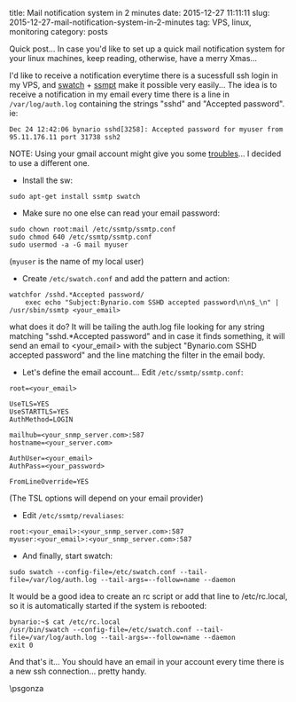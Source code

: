 title: Mail notification system in 2 minutes
date: 2015-12-27 11:11:11
slug: 2015-12-27-mail-notification-system-in-2-minutes
tag: VPS, linux, monitoring
category: posts

Quick post... In case you'd like to set up a quick mail notification system for your linux machines, keep reading, otherwise, have a merry Xmas...

I'd like to receive a notification everytime there is a sucessfull ssh login in my VPS, and [swatch](http://linux.die.net/man/1/swatch) + [ssmpt](http://linux.die.net/man/8/ssmtp) make it possible very easily... The idea is to receive a notification in my email every time there is a line in `/var/log/auth.log` containing the strings "sshd" and "Accepted password". ie:

```
Dec 24 12:42:06 bynario sshd[3258]: Accepted password for myuser from 95.11.176.11 port 31738 ssh2

```

NOTE: Using your gmail account might give you some [troubles](http://serverfault.com/questions/635139/how-to-fix-send-mail-authorization-failed-534-5-7-14)... I decided to use a different one.

- Install the sw:

```
sudo apt-get install ssmtp swatch
```

- Make sure no one else can read your email password:

```
sudo chown root:mail /etc/ssmtp/ssmtp.conf
sudo chmod 640 /etc/ssmtp/ssmtp.conf
sudo usermod -a -G mail myuser
```
(`myuser` is the name of my local user)

- Create `/etc/swatch.conf` and add the pattern and action:

```
watchfor /sshd.*Accepted password/
    exec echo "Subject:Bynario.com SSHD accepted password\n\n$_\n" | /usr/sbin/ssmtp <your_email>
```

what does it do? It will be tailing the auth.log file looking for any string matching "sshd.*Accepted password" and in case it finds something, it will send an email to <your_email> with the subject "Bynario.com SSHD accepted password" and the line matching the filter in the email body.

- Let's define the email account... Edit `/etc/ssmtp/ssmtp.conf`: 

```
root=<your_email>

UseTLS=YES
UseSTARTTLS=YES
AuthMethod=LOGIN

mailhub=<your_snmp_server.com>:587
hostname=<your_server.com>

AuthUser=<your_email>
AuthPass=<your_password>

FromLineOverride=YES

```

(The TSL options will depend on your email provider)

- Edit `/etc/ssmtp/revaliases`: 

```
root:<your_email>:<your_snmp_server.com>:587
myuser:<your_email>:<your_snmp_server.com>:587
```

- And finally, start swatch:

```
sudo swatch --config-file=/etc/swatch.conf --tail-file=/var/log/auth.log --tail-args=--follow=name --daemon
```

It would be a good idea to create an rc script or add that line to /etc/rc.local, so it is automatically started if the system is rebooted:

```
bynario:~$ cat /etc/rc.local
/usr/bin/swatch --config-file=/etc/swatch.conf --tail-file=/var/log/auth.log --tail-args=--follow=name --daemon
exit 0
```

And that's it... You should have an email in your account every time there is a new ssh connection... pretty handy.

\\psgonza
